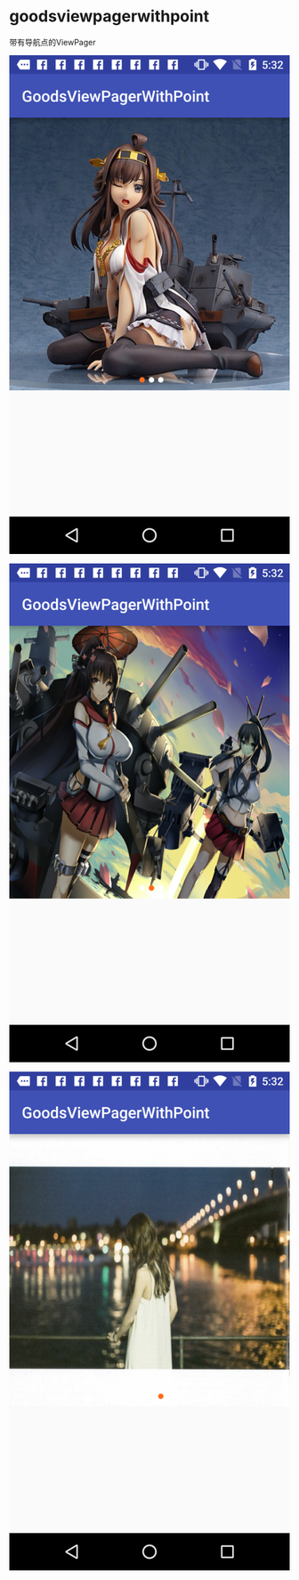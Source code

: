 # goodsviewpagerwithpoint
带有导航点的ViewPager


![image](https://github.com/JackyKeke/goodsviewpagerwithpoint/blob/master/screenshots/Screenshot_20170403-173212.png)

![image](https://github.com/JackyKeke/goodsviewpagerwithpoint/blob/master/screenshots/Screenshot_20170403-173215.png)

![image](https://github.com/JackyKeke/goodsviewpagerwithpoint/blob/master/screenshots/Screenshot_20170403-173218.png)

